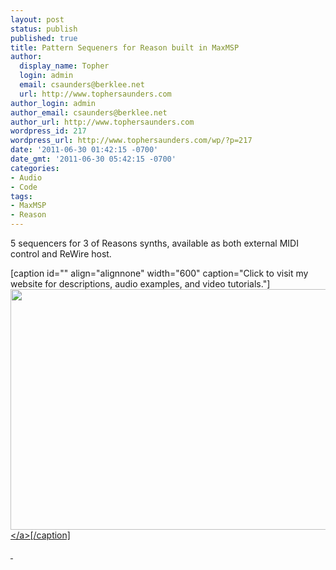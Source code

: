 ```yaml
---
layout: post
status: publish
published: true
title: Pattern Sequeners for Reason built in MaxMSP
author:
  display_name: Topher
  login: admin
  email: csaunders@berklee.net
  url: http://www.tophersaunders.com
author_login: admin
author_email: csaunders@berklee.net
author_url: http://www.tophersaunders.com
wordpress_id: 217
wordpress_url: http://www.tophersaunders.com/wp/?p=217
date: '2011-06-30 01:42:15 -0700'
date_gmt: '2011-06-30 05:42:15 -0700'
categories:
- Audio
- Code
tags:
- MaxMSP
- Reason
---
```

<p>5 sequencers for 3 of Reasons synths, available as both external MIDI control and ReWire host.</p>
<p>[caption id="" align="alignnone" width="600" caption="Click to visit my website for descriptions, audio examples, and video tutorials."]<a href="http:&#47;&#47;www.tophersaunders.com&#47;download.html"><img title="Click to download or listen to examples" src="http:&#47;&#47;www.tophersaunders.com&#47;img&#47;kong_prob_host.png" alt="" width="600" height="385" &#47;><&#47;a>[&#47;caption]</p>
<p>&nbsp;</p>
